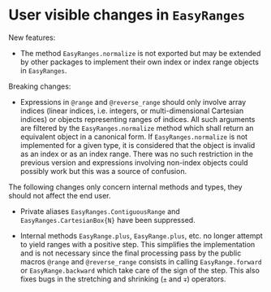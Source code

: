 # User visible changes in `EasyRanges`

New features:

- The method `EasyRanges.normalize` is not exported but may be extended by other packages
  to implement their own index or index range objects in `EasyRanges`.

Breaking changes:

- Expressions in `@range` and `@reverse_range` should only involve array indices (linear
  indices, i.e. integers, or multi-dimensional Cartesian indices) or objects representing
  ranges of indices. All such arguments are filtered by the `EasyRanges.normalize` method
  which shall return an equivalent object in a canonical form. If `EasyRanges.normalize`
  is not implemented for a given type, it is considered that the object is invalid as an
  index or as an index range. There was no such restriction in the previous version and
  expressions involving non-index objects could possibly work but this was a source of
  confusion.

The following changes only concern internal methods and types, they should not affect the
end user.

- Private aliases `EasyRanges.ContiguousRange` and `EasyRanges.CartesianBox{N}` have been
  suppressed.

- Internal methods `EasyRange.plus`, `EasyRange.plus`, etc. no longer attempt to yield
  ranges with a positive step. This simplifies the implementation and is not necessary
  since the final processing pass by the public macros `@range` and `@reverse_range`
  consists in calling `EasyRange.forward` or `EasyRange.backward` which take care of the
  sign of the step. This also fixes bugs in the stretching and shrinking (`±` and `∓`)
  operators.
